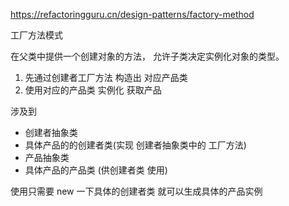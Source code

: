 https://refactoringguru.cn/design-patterns/factory-method

工厂方法模式

在父类中提供一个创建对象的方法， 允许子类决定实例化对象的类型。

1. 先通过创建者工厂方法  构造出 对应产品类
2. 使用对应的产品类 实例化 获取产品


涉及到
- 创建者抽象类
- 具体产品的的创建者类(实现 创建者抽象类中的 工厂方法)
- 产品抽象类
- 具体产品的产品类 (供创建者类 使用)

使用只需要 new 一下具体的创建者类  就可以生成具体的产品实例



